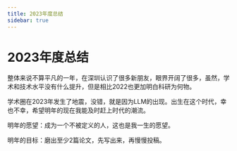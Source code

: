 ```yaml
---
title: 2023年度总结
sidebar: true
---
```


# 2023年度总结

<ClientOnly>
<title-pv/>
</ClientOnly>


整体来说不算平凡的一年，在深圳认识了很多新朋友，眼界开阔了很多，虽然，学术和技术水平没有什么提升，但是相比2022也更加明白科研为何物。

学术圈在2023年发生了地震，没错，就是因为LLM的出现。出生在这个时代，幸也不幸，希望明年的现在我能及时赶上时代的潮流。

明年的愿望：成为一个不被定义的人，这也是我一生的愿望。

明年的目标：磨出至少2篇论文，先写出来，再慢慢投稿。


<ClientOnly>
  <leave/>
</ClientOnly/>